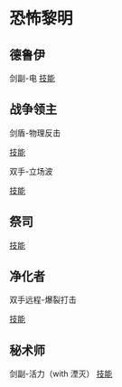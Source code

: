 # 恐怖黎明

## 德鲁伊

剑副-电
[技能](https://www.grimtools.com/calc/m23B199N)

## 战争领主

剑盾-物理反击

[技能](https://www.grimtools.com/calc/nZoJKeEV)

双手-立场波

[技能](https://www.grimtools.com/calc/RVv5a0p2)

## 祭司

[技能](https://www.grimtools.com/calc/p25kBvoZ)

## 净化者

双手远程-爆裂打击

[技能](https://www.grimtools.com/calc/4Vxp0EbV)

## 秘术师

剑副-活力（with 湮灭）
[技能](https://www.grimtools.com/calc/62a8Y3EN)
